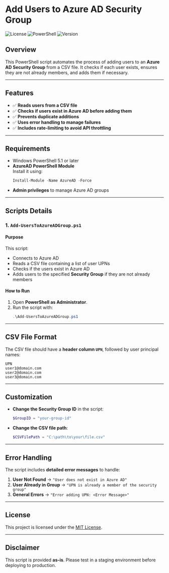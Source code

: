 
# Add Users to Azure AD Security Group

![License](https://img.shields.io/badge/license-MIT-blue.svg)
![PowerShell](https://img.shields.io/badge/powershell-5.1%2B-blue.svg)
![Version](https://img.shields.io/badge/version-1.0-green.svg)

## Overview
This PowerShell script automates the process of adding users to an **Azure AD Security Group** from a CSV file. It checks if each user exists, ensures they are not already members, and adds them if necessary.

---

## Features
- ✅ **Reads users from a CSV file**
- ✅ **Checks if users exist in Azure AD before adding them**
- ✅ **Prevents duplicate additions**
- ✅ **Uses error handling to manage failures**
- ✅ **Includes rate-limiting to avoid API throttling**

---

## Requirements
- Windows PowerShell 5.1 or later
- **AzureAD PowerShell Module**  
  Install it using:
  ```powershell
  Install-Module -Name AzureAD -Force
  ```
- **Admin privileges** to manage Azure AD groups

---

## Scripts Details

### **1. `Add-UsersToAzureADGroup.ps1`**

#### **Purpose**
This script:
- Connects to Azure AD
- Reads a CSV file containing a list of user UPNs
- Checks if the users exist in Azure AD
- Adds users to the specified **Security Group** if they are not already members

#### **How to Run**
1. Open **PowerShell as Administrator**.
2. Run the script with:
   ```powershell
   .\Add-UsersToAzureADGroup.ps1
   ```

---

## **CSV File Format**
The CSV file should have a **header column `UPN`**, followed by user principal names:

```
UPN
user1@domain.com
user2@domain.com
user3@domain.com
```

---

## **Customization**
- **Change the Security Group ID** in the script:
  ```powershell
  $GroupID = "your-group-id"
  ```
- **Change the CSV file path**:
  ```powershell
  $CSVFilePath = "C:\path\to\your\file.csv"
  ```

---

## **Error Handling**
The script includes **detailed error messages** to handle:
1. **User Not Found** → `"User does not exist in Azure AD"`
2. **User Already in Group** → `"UPN is already a member of the security group"`
3. **General Errors** → `"Error adding UPN: <Error Message>"`

---

## **License**
This project is licensed under the [MIT License](https://opensource.org/licenses/MIT).

---

## **Disclaimer**
This script is provided **as-is**. Please test in a staging environment before deploying to production.
```

